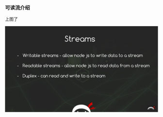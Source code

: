 ### 可读流介绍

上图了

![image](https://github.com/WenNingZhang/learnNode/blob/master/stream/video_picture/005.png)

